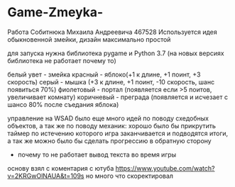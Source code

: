# Game-Zmeyka-
Работа Собитнюка Михаила Андреевича 467528
Используется идея обыкновенной змейки, дизайн максимально простой

для запуска нужна библиотека pygame и Python 3.7 (на новых версиях библиотека не работает почему то)

белый увет - змейка
красный - яблоко(+1 к длине, +1 поинт, +3 скорость)
серый - мышка (+3 к длине, +1 поинт, -10 скорость, шанс появиться 70%)
фиолетовый - портал (появляется если >5 поитов, увеличивает комнату)
коричневый - преграда (появляется и исчезает с шансо 80% после съедания яблока)

управление на WSAD
было еще много идей по поводу схедобных объектов, а так же по поводу механик:
хорошо было бы прикрутить таймер по истечению которого игра заканчивается и подводятся итоги, а так же можно было бы сделать прогрессию в обратную сторону
+ почему то не работает вывод текста во время игры

основу взял с коментария с ютуба https://www.youtube.com/watch?v=2KRGwOlNAUA&t=109s но много что скоректировал
